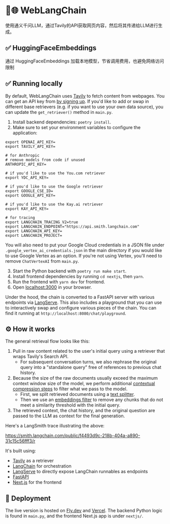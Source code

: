 # 🦜️🌐 WebLangChain
使用通义千问LLM，通过Tavily的API获取网页内容，然后将其传递给LLM进行生成。

## ✅ HuggingFaceEmbeddings
通过 HuggingFaceEmbeddings 加载本地模型，节省调用费用，也避免网络访问限制


## ✅ Running locally

By default, WebLangChain uses [Tavily](https://tavily.com) to fetch content from webpages. You can get an API key from [by signing up](https://tavily.com/).
If you'd like to add or swap in different base retrievers (e.g. if you want to use your own data source), you can update the `get_retriever()` method in `main.py`.

1. Install backend dependencies: `poetry install`.
2. Make sure to set your environment variables to configure the application:
```
export OPENAI_API_KEY=
export TAVILY_API_KEY=

# for Anthropic
# remove models from code if unused
ANTHROPIC_API_KEY=

# if you'd like to use the You.com retriever
export YDC_API_KEY=

# if you'd like to use the Google retriever
export GOOGLE_CSE_ID=
export GOOGLE_API_KEY=

# if you'd like to use the Kay.ai retriever
export KAY_API_KEY=

# for tracing
export LANGCHAIN_TRACING_V2=true
export LANGCHAIN_ENDPOINT="https://api.smith.langchain.com"
export LANGCHAIN_API_KEY=
export LANGCHAIN_PROJECT=
```

You will also need to put your Google Cloud credentials in a JSON file under `.google_vertex_ai_credentials.json` in the main directory if you would like to
use Google Vertex as an option. If you're not using Vertex, you'll need to remove `ChatVertexAI` from `main.py`.

3. Start the Python backend with `poetry run make start`.
4. Install frontend dependencies by running `cd nextjs`, then `yarn`.
5. Run the frontend with `yarn dev` for frontend.
6. Open [localhost:3000](http://localhost:3000) in your browser.

Under the hood, the chain is converted to a FastAPI server with various endpoints via [LangServe](https://github.com/langchain-ai/langserve).
This also includes a playground that you can use to interactively swap and configure various pieces of the chain.
You can find it running at `http://localhost:8080/chat/playground`.

## ⚙️ How it works

The general retrieval flow looks like this:

1. Pull in raw content related to the user's initial query using a retriever that wraps Tavily's Search API.
    - For subsequent conversation turns, we also rephrase the original query into a "standalone query" free of references to previous chat history.
2. Because the size of the raw documents usually exceed the maximum context window size of the model, we perform additional [contextual compression steps](https://python.langchain.com/docs/modules/data_connection/retrievers/contextual_compression/) to filter what we pass to the model.
    - First, we split retrieved documents using a [text splitter](https://python.langchain.com/docs/modules/data_connection/document_transformers/).
    - Then we use an [embeddings filter](https://python.langchain.com/docs/modules/data_connection/retrievers/contextual_compression/#embeddingsfilter) to remove any chunks that do not meet a similarity threshold with the initial query.
3. The retrieved context, the chat history, and the original question are passed to the LLM as context for the final generation.

Here's a LangSmith trace illustrating the above:

https://smith.langchain.com/public/f4493d9c-218b-404a-a890-31c15c56fff3/r

It's built using:

- [Tavily](https://tavily.com) as a retriever
- [LangChain](https://github.com/langchain-ai/langchain/) for orchestration
- [LangServe](https://github.com/langchain-ai/langserve) to directly expose LangChain runnables as endpoints
- [FastAPI](https://fastapi.tiangolo.com/)
- [Next.js](https://nextjs.org) for the frontend

## 🚀 Deployment

The live version is hosted on [Fly.dev](https://fly.dev) and [Vercel](https://vercel.com).
The backend Python logic is found in `main.py`, and the frontend Next.js app is under `nextjs/`.
